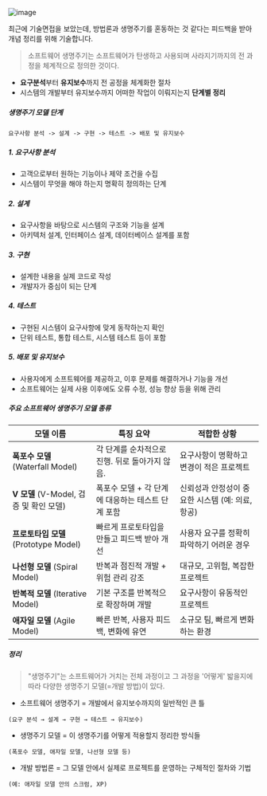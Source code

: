 ![image](https://github.com/user-attachments/assets/559d829c-764e-492e-b7c4-3ae3d4f4a3b4)


최근에 기술면접을 보았는데, 방법론과 생명주기를 혼동하는 것 같다는 피드백을 받아 개념 정리를 위해 기술합니다.

> 소프트웨어 생명주기는 소프트웨어가 탄생하고 사용되며 사라지기까지의 전 과정을 체계적으로 정의한 것이다.

- **요구분석**부터 **유지보수**까지 전 공정을 체계화한 절차
- 시스템의 개발부터 유지보수까지 어떠한 작업이 이뤄지는지 **단계별 정리**


##### 생명주기 모델 단계
```
요구사항 분석 -> 설계 -> 구현 -> 테스트 -> 배포 및 유지보수
```

##### 1. 요구사항 분석
- 고객으로부터 원하는 기능이나 제약 조건을 수집
- 시스템이 무엇을 해야 하는지 명확히 정의하는 단계

##### 2. 설계
- 요구사항을 바탕으로 시스템의 구조와 기능을 설계
- 아키텍처 설계, 인터페이스 설계, 데이터베이스 설계를 포함

##### 3. 구현
- 설계한 내용을 실제 코드로 작성
- 개발자가 중심이 되는 단계

##### 4. 테스트
- 구현된 시스템이 요구사항에 맞게 동작하는지 확인
- 단위 테스트, 통합 테스트, 시스템 테스트 등이 포함

##### 5. 배포 및 유지보수
- 사용자에게 소프트웨어를 제공하고, 이후 문제를 해결하거나 기능을 개선
- 소프트웨어는 실제 사용 이후에도 오류 수정, 성능 향상 등을 위해 관리

##### 주요 소프트웨어 생명주기 모델 종류
| **모델 이름**                      | **특징 요약**                     | **적합한 상황**                    |
| ------------------------------ | ----------------------------- | ----------------------------- |
| **폭포수 모델** (Waterfall Model)   | 각 단계를 순차적으로 진행. 뒤로 돌아가지 않음.   | 요구사항이 명확하고 변경이 적은 프로젝트        |
| **V 모델** (V-Model, 검증 및 확인 모델) | 폭포수 모델 + 각 단계에 대응하는 테스트 단계 포함 | 신뢰성과 안정성이 중요한 시스템 (예: 의료, 항공) |
| **프로토타입 모델** (Prototype Model) | 빠르게 프로토타입을 만들고 피드백 받아 개선      | 사용자 요구를 정확히 파악하기 어려운 경우       |
| **나선형 모델** (Spiral Model)      | 반복과 점진적 개발 + 위험 관리 강조         | 대규모, 고위험, 복잡한 프로젝트            |
| **반복적 모델** (Iterative Model)   | 기본 구조를 반복적으로 확장하며 개발          | 요구사항이 유동적인 프로젝트               |
| **애자일 모델** (Agile Model)       | 빠른 반복, 사용자 피드백, 변화에 유연        | 소규모 팀, 빠르게 변화하는 환경            |


##### 정리
> "생명주기"는 소프트웨어가 거치는 전체 과정이고 그 과정을 '어떻게' 밟을지에 따라 다양한 생명주기 모델(=개발 방법)이 있다.

- 소프트웨어 생명주기 = 개발에서 유지보수까지의 일반적인 큰 틀
```
(요구 분석 → 설계 → 구현 → 테스트 → 유지보수)
```

- 생명주기 모델 = 이 생명주기를 어떻게 적용할지 정리한 방식들
```
(폭포수 모델, 애자일 모델, 나선형 모델 등)
```

- 개발 방법론 = 그 모델 안에서 실제로 프로젝트를 운영하는 구체적인 절차와 기법
```
(예: 애자일 모델 안의 스크럼, XP)
```


